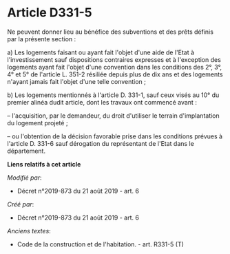 # Article D331-5

Ne peuvent donner lieu au bénéfice des subventions et des prêts définis par la présente section :

a) Les logements faisant ou ayant fait l'objet d'une aide de l'Etat à l'investissement sauf dispositions contraires expresses
et à l'exception des logements ayant fait l'objet d'une convention dans les conditions des 2°, 3°, 4° et 5° de l'article L.
351-2 résiliée depuis plus de dix ans et des logements n'ayant jamais fait l'objet d'une telle convention ;

b) Les logements mentionnés à l'article D. 331-1, sauf ceux visés au 10° du premier alinéa dudit article, dont les travaux
ont commencé avant :

– l'acquisition, par le demandeur, du droit d'utiliser le terrain d'implantation du logement projeté ;

– ou l'obtention de la décision favorable prise dans les conditions prévues à l'article D. 331-6 sauf dérogation du
représentant de l'Etat dans le département.

**Liens relatifs à cet article**

_Modifié par_:

  - Décret n°2019-873 du 21 août 2019 - art. 6

_Créé par_:

  - Décret n°2019-873 du 21 août 2019 - art. 6

_Anciens textes_:

  - Code de la construction et de l'habitation. - art. R331-5 (T)

